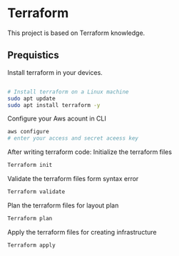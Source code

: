 # Terraform
This project is based on Terraform knowledge.
## Prequistics

Install terraform in your devices.

```bash

# Install terraform on a Linux machine
sudo apt update
sudo apt install terraform -y 
```
Configure your Aws acount in CLI
```bash
aws configure
# enter your access and secret aceess key
```
After writing terraform code:
Initialize the terraform files
```bash
Terraform init
```
Validate the terraform files form syntax error
```bash
Terraform validate
```
Plan the terraform files for layout plan
```bash
Terraform plan
```
Apply the terraform files for creating infrastructure  
```bash
Terraform apply
```
